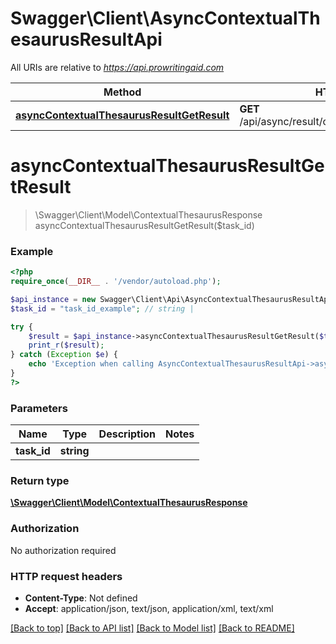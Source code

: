 # Swagger\Client\AsyncContextualThesaurusResultApi

All URIs are relative to *https://api.prowritingaid.com*

Method | HTTP request | Description
------------- | ------------- | -------------
[**asyncContextualThesaurusResultGetResult**](AsyncContextualThesaurusResultApi.md#asyncContextualThesaurusResultGetResult) | **GET** /api/async/result/contextualthesaurus/{taskId} | 


# **asyncContextualThesaurusResultGetResult**
> \Swagger\Client\Model\ContextualThesaurusResponse asyncContextualThesaurusResultGetResult($task_id)



### Example
```php
<?php
require_once(__DIR__ . '/vendor/autoload.php');

$api_instance = new Swagger\Client\Api\AsyncContextualThesaurusResultApi();
$task_id = "task_id_example"; // string | 

try {
    $result = $api_instance->asyncContextualThesaurusResultGetResult($task_id);
    print_r($result);
} catch (Exception $e) {
    echo 'Exception when calling AsyncContextualThesaurusResultApi->asyncContextualThesaurusResultGetResult: ', $e->getMessage(), PHP_EOL;
}
?>
```

### Parameters

Name | Type | Description  | Notes
------------- | ------------- | ------------- | -------------
 **task_id** | **string**|  |

### Return type

[**\Swagger\Client\Model\ContextualThesaurusResponse**](../Model/ContextualThesaurusResponse.md)

### Authorization

No authorization required

### HTTP request headers

 - **Content-Type**: Not defined
 - **Accept**: application/json, text/json, application/xml, text/xml

[[Back to top]](#) [[Back to API list]](../../README.md#documentation-for-api-endpoints) [[Back to Model list]](../../README.md#documentation-for-models) [[Back to README]](../../README.md)

